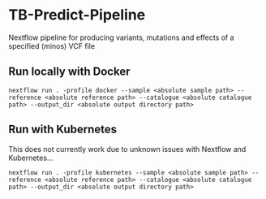 # TB-Predict-Pipeline
Nextflow pipeline for producing variants, mutations and effects of a specified (minos) VCF file

## Run locally with Docker
```
nextflow run . -profile docker --sample <absolute sample path> --reference <absolute reference path> --catalogue <absolute catalogue path> --output_dir <absolute output directory path>
```

## Run with Kubernetes
This does not currently work due to unknown issues with Nextflow and Kubernetes...
```
nextflow run . -profile kubernetes --sample <absolute sample path> --reference <absolute reference path> --catalogue <absolute catalogue path> --output_dir <absolute output directory path>
```
